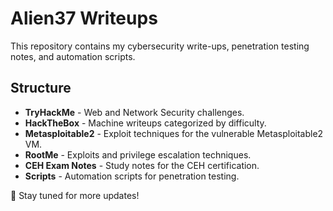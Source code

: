 # Alien37 Writeups

This repository contains my cybersecurity write-ups, penetration testing notes, and automation scripts.

## Structure

- **TryHackMe** - Web and Network Security challenges.
- **HackTheBox** - Machine writeups categorized by difficulty.
- **Metasploitable2** - Exploit techniques for the vulnerable Metasploitable2 VM.
- **RootMe** - Exploits and privilege escalation techniques.
- **CEH Exam Notes** - Study notes for the CEH certification.
- **Scripts** - Automation scripts for penetration testing.

🚀 Stay tuned for more updates!
